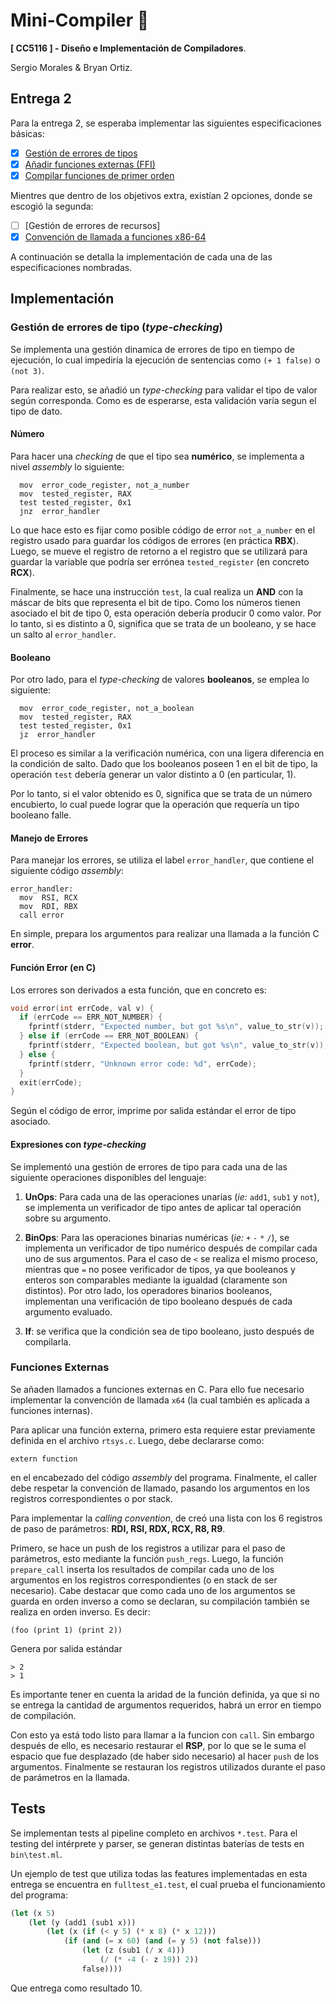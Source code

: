 # Mini-Compiler :camel:
__[ CC5116 ] - Diseño e Implementación de Compiladores__.

Sergio Morales & Bryan Ortiz.

## Entrega 2
Para la entrega 2, se esperaba implementar las siguientes especificaciones básicas:

- [x] [Gestión de errores de tipos](#gestión-de-errores-de-tipo-type-checking)
- [x] [Añadir funciones externas (FFI)](#funciones-externas)
- [x] [Compilar funciones de primer orden](#TODO)

Mientres que dentro de los objetivos extra, existían 2 opciones, donde se escogió la segunda:
- [ ] [Gestión de errores de recursos]
- [x] [Convención de llamada a funciones x86-64](#TODO)

 A continuación se detalla la implementación de cada una de las especificaciones nombradas.

## Implementación

### Gestión de errores de tipo (_type-checking_) 

Se implementa una gestión dinamica de errores de tipo en tiempo de ejecución, lo cual impediría la ejecución de sentencias como ``(+ 1 false)`` o ``(not 3)``. 

Para realizar esto, se añadió un _type-checking_ para validar el tipo de valor según corresponda. Como es de esperarse, esta validación varía segun el tipo de dato.

#### **Número**
Para hacer una _checking_ de que el tipo sea **numérico**, se implementa a nivel _assembly_ lo siguiente:
``` 
  mov  error_code_register, not_a_number
  mov  tested_register, RAX
  test tested_register, 0x1
  jnz  error_handler
```
Lo que hace esto es fijar como posible código de error ``not_a_number`` en el registro usado para guardar los códigos de errores (en práctica **RBX**). Luego, se mueve el registro de retorno a el registro que se utilizará para guardar la variable que podría ser errónea ``tested_register`` (en concreto **RCX**).

Finalmente, se hace una instrucción ``test``, la cual realiza un **AND** con la máscar de bits que representa el bit de tipo. Como los números tienen asociado el bit de tipo 0, esta operación debería producir 0 como valor. Por lo tanto, si es distinto a 0, significa que se trata de un booleano, y se hace un salto al ``error_handler``.

#### **Booleano**
Por otro lado, para el _type-checking_ de valores **booleanos**, se emplea lo siguiente:
``` 
  mov  error_code_register, not_a_boolean
  mov  tested_register, RAX
  test tested_register, 0x1
  jz  error_handler
```
El proceso es similar a la verificación numérica, con una ligera diferencia en la condición de salto. Dado que los booleanos poseen 1 en el bit de tipo, la operación ``test`` debería generar un valor distinto a 0 (en particular, 1).

Por lo tanto, si el valor obtenido es 0, significa que se trata de un número encubierto, lo cual puede lograr que la operación que requería un tipo booleano falle.

#### **Manejo de Errores**
Para manejar los errores, se utiliza el label ``error_handler``, que contiene el siguiente código _assembly_:
```
error_handler:
  mov  RSI, RCX
  mov  RDI, RBX
  call error
```
En simple, prepara los argumentos para realizar una llamada a la función C **error**.

#### **Función Error (en C)**
Los errores son derivados a esta función, que en concreto es:
```C
void error(int errCode, val v) {
  if (errCode == ERR_NOT_NUMBER) {
    fprintf(stderr, "Expected number, but got %s\n", value_to_str(v));
  } else if (errCode == ERR_NOT_BOOLEAN) {
    fprintf(stderr, "Expected boolean, but got %s\n", value_to_str(v));
  } else {
    fprintf(stderr, "Unknown error code: %d", errCode);
  }
  exit(errCode);
}
```
Según el código de error, imprime por salida estándar el error de tipo asociado.

#### **Expresiones con _type-checking_**
Se implementó una gestión de errores de tipo para cada una de las siguiente operaciones disponibles del lenguaje:

1. **UnOps**: Para cada una de las operaciones unarias (_ie:_ ``add1``, ``sub1`` y ``not``), se implementa un verificador de tipo antes de aplicar tal operación sobre su argumento.

2. **BinOps**: Para las operaciones binarias numéricas (_ie:_ ``+`` ``-`` ``*`` ``/``), se implementa un verificador de tipo numérico después de compilar cada uno de sus argumentos. Para el caso de ``<`` se realiza el mismo proceso, mientras que ``=`` no posee verificador de tipos, ya que booleanos y enteros son comparables mediante la igualdad (claramente son distintos). Por otro lado, los operadores binarios booleanos, implementan una verificación de tipo booleano después de cada argumento evaluado.

3. **If**: se verifica que la condición sea de tipo booleano, justo después de compilarla.

### Funciones Externas
Se añaden llamados a funciones externas en C. Para ello fue necesario implementar la convención de llamada ``x64`` (la cual también es aplicada a funciones internas).

Para aplicar una función externa, primero esta requiere estar previamente definida en el archivo ``rtsys.c``. Luego, debe declararse como:
```
extern function
```
en el encabezado del código _assembly_ del programa. Finalmente, el caller debe respetar la convención de llamado, pasando los argumentos en los registros correspondientes o por stack.

Para implementar la _calling convention_, de creó una lista con los 6 registros de paso de parámetros: **RDI, RSI, RDX, RCX, R8, R9**.

Primero, se hace un push de los registros a utilizar para el paso de parámetros, esto mediante la función ``push_regs``. Luego, la función ``prepare_call`` inserta los resultados de compilar cada uno de los argumentos en los registros correspondientes (o en stack de ser necesario). Cabe destacar que como cada uno de los argumentos se guarda en orden inverso a como se declaran, su compilación también se realiza en orden inverso. Es decir:
```
(foo (print 1) (print 2))
```
Genera por salida estándar 
```
> 2
> 1
```
Es importante tener en cuenta la aridad de la función definida, ya que si no se entrega la cantidad de argumentos requeridos, habrá un error en tiempo de compilación. 

Con esto ya está todo listo para llamar a la funcion con ``call``. Sin embargo después de ello, es necesario restaurar el **RSP**, por lo que se le suma el espacio que fue desplazado (de haber sido necesario) al hacer ``push`` de los argumentos. Finalmente se restauran los registros utilizados durante el paso de parámetros en la llamada.



## Tests
Se implementan tests al pipeline completo en archivos ``*.test``. Para el testing del intérprete y parser, se generan distintas baterías de tests en ``bin\test.ml``.

Un ejemplo de test que utiliza todas las features implementadas en esta entrega se encuentra en ``fulltest_e1.test``, el cual prueba el funcionamiento del programa:

```Scheme
(let (x 5)
    (let (y (add1 (sub1 x)))
        (let (x (if (< y 5) (* x 8) (* x 12)))
            (if (and (= x 60) (and (= y 5) (not false)))
                (let (z (sub1 (/ x 4)))
                    (/ (* -4 (- z 19)) 2))
                false))))
```
Que entrega como resultado 10.
